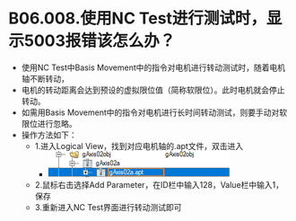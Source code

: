 # B06.008.使用NC Test进行测试时，显示5003报错该怎么办？

- 使用NC Test中Basis Movement中的指令对电机进行转动测试时，随着电机轴不断转动，
- 电机的转动距离会达到预设的虚拟限位值（简称软限位）。此时电机就会停止转动。
- 如需用Basis Movement中的指令对电机进行长时间转动测试，则要手动对软限位进行忽略。
- 操作方法如下：
    - 1.进入Logical View，找到对应电机轴的.apt文件，双击进入
        - ![Img](./FILES/008使用NC%20Test进行测试时，显示5003报错该怎么办？.md/img-20220530010917.png)
    - 2.鼠标右击选择Add Parameter，在ID栏中输入128，Value栏中输入1，保存
    - 3.重新进入NC Test界面进行转动测试即可
